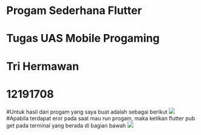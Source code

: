 # Progam Sederhana Flutter
# Tugas UAS Mobile Progaming
# Tri Hermawan
# 12191708

#Untuk hasil dari progam yang saya buat adalah sebagai berikut 
![](gambar.jpg)
#Apabila terdapat eror pada saat mau run progam, maka ketikan flutter pub get pada terminal yang berada di bagian bawah
![](prog.jpg)
